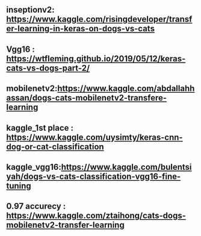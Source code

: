 ## inseptionv2: https://www.kaggle.com/risingdeveloper/transfer-learning-in-keras-on-dogs-vs-cats

## Vgg16 : https://wtfleming.github.io/2019/05/12/keras-cats-vs-dogs-part-2/

## mobilenetv2:https://www.kaggle.com/abdallahhassan/dogs-cats-mobilenetv2-transfere-learning
## kaggle_1st place : https://www.kaggle.com/uysimty/keras-cnn-dog-or-cat-classification
## kaggle_vgg16:https://www.kaggle.com/bulentsiyah/dogs-vs-cats-classification-vgg16-fine-tuning
## 0.97 accurecy : https://www.kaggle.com/ztaihong/cats-dogs-mobilenetv2-transfer-learning
